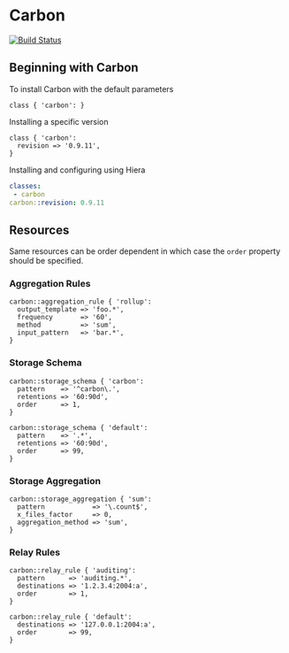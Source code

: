 # Carbon

[![Build Status](https://travis-ci.org/jbussdieker/puppet-carbon.svg?branch=master)](https://travis-ci.org/jbussdieker/puppet-carbon)

## Beginning with Carbon

To install Carbon with the default parameters

```puppet
class { 'carbon': }
```

Installing a specific version

```puppet
class { 'carbon':
  revision => '0.9.11',
}
```

Installing and configuring using Hiera

```yaml
classes:
 - carbon
carbon::revision: 0.9.11
```

## Resources

Same resources can be order dependent in which case the `order` property should be specified.

### Aggregation Rules

```puppet
carbon::aggregation_rule { 'rollup':
  output_template => 'foo.*',
  frequency       => '60',
  method          => 'sum',
  input_pattern   => 'bar.*',
}
```

### Storage Schema

```puppet
carbon::storage_schema { 'carbon':
  pattern    => '^carbon\.',
  retentions => '60:90d',
  order      => 1,
}

carbon::storage_schema { 'default':
  pattern    => '.*',
  retentions => '60:90d',
  order      => 99,
}
```

### Storage Aggregation

```puppet
carbon::storage_aggregation { 'sum':
  pattern            => '\.count$',
  x_files_factor     => 0,
  aggregation_method => 'sum',
}
```

### Relay Rules

```puppet
carbon::relay_rule { 'auditing':
  pattern      => 'auditing.*',
  destinations => '1.2.3.4:2004:a',
  order        => 1,
}

carbon::relay_rule { 'default':
  destinations => '127.0.0.1:2004:a',
  order        => 99,
}

```
